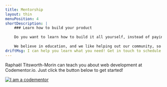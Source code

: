 ```yaml
---
title: Mentorship
layout: thin
menuPosition: 4
shortDescription: |
    ### Learn how to build your product 
    
    Do you want to learn how to build it all yourself, instead of paying someone else to do it? We might be putting ourselves out of business by doing this, but we will gladly teach you how it's done!
    
    We believe in education, and we like helping out our community, so come find Raphaël on [Codementor](https://www.codementor.io/raphaeltm) to learn how it's done.
driftMsg: I can help you learn what you need! Get in touch to schedule a 1-on-1 session through Codementor.
---
```


Raphaël Titsworth-Morin can teach you about web development at Codementor.io. Just click the button below to get started!

<a href="https://www.codementor.io/raphaeltm?utm_source=github&utm_medium=button&utm_term=raphaeltm&utm_campaign=github"><img src="https://cdn.codementor.io/badges/i_am_a_codementor_dark.svg" alt="I am a codementor" style="max-width:100%"/></a>